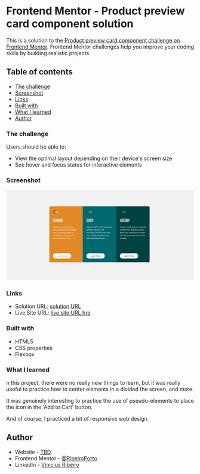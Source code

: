 # Frontend Mentor - Product preview card component solution

This is a solution to the [Product preview card component challenge on Frontend Mentor](https://www.frontendmentor.io/challenges/product-preview-card-component-GO7UmttRfa). Frontend Mentor challenges help you improve your coding skills by building realistic projects. 

## Table of contents


  - [The challenge](#the-challenge)
  - [Screenshot](#screenshot)
  - [Links](#links)
  - [Built with](#built-with)
  - [What I learned](#what-i-learned)
- [Author](#author)


### The challenge

Users should be able to:

- View the optimal layout depending on their device's screen size
- See hover and focus states for interactive elements

### Screenshot

![](./screenshot.jpg)



### Links

- Solution URL: [solution URL ](https://your-solution-url.com)
- Live Site URL: [ live site URL hre](https://your-live-site-url.com)



### Built with

- HTML5 
- CSS  properties
- Flexbox


### What I learned

n this project, there were no really new things to learn, but it was really useful to practice how to center elements in a divided the screen, and more.

It was genuinely interesting to practice the use of pseudo-elements to place the icon in the 'Add to Cart' button.

And of course, I practiced a bit of responsive web design.




## Author

- Website - [TBD](https://www.your-site.com)
- Frontend Mentor - [@RibeiroPorto](https://www.frontendmentor.io/profile/RibeiroPorto)
- LinkedIn - [Vinicius Ribeiro](https://www.linkedin.com/in/vinicius-ribeiro-8676b9234/)



